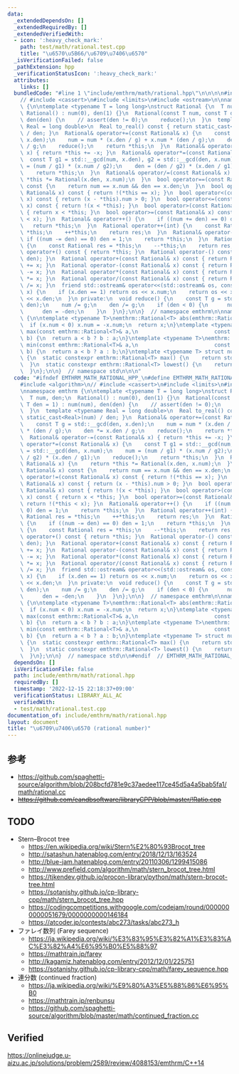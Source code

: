 ```yaml
---
data:
  _extendedDependsOn: []
  _extendedRequiredBy: []
  _extendedVerifiedWith:
  - icon: ':heavy_check_mark:'
    path: test/math/rational.test.cpp
    title: "\u6570\u5B66/\u6709\u7406\u6570"
  _isVerificationFailed: false
  _pathExtension: hpp
  _verificationStatusIcon: ':heavy_check_mark:'
  attributes:
    links: []
  bundledCode: "#line 1 \"include/emthrm/math/rational.hpp\"\n\n\n\n#include <algorithm>\n\
    // #include <cassert>\n#include <limits>\n#include <ostream>\n\nnamespace emthrm\
    \ {\n\ntemplate <typename T = long long>\nstruct Rational {\n  T num, den;\n \
    \ Rational() : num(0), den(1) {}\n  Rational(const T num, const T den = 1) : num(num),\
    \ den(den) {\n    // assert(den != 0);\n    reduce();\n  }\n  template <typename\
    \ Real = long double>\n  Real to_real() const { return static_cast<Real>(num)\
    \ / den; }\n  Rational& operator+=(const Rational& x) {\n    const T g = std::__gcd(den,\
    \ x.den);\n    num = num * (x.den / g) + x.num * (den / g);\n    den *= x.den\
    \ / g;\n    reduce();\n    return *this;\n  }\n  Rational& operator-=(const Rational&\
    \ x) { return *this += -x; }\n  Rational& operator*=(const Rational& x) {\n  \
    \  const T g1 = std::__gcd(num, x.den), g2 = std::__gcd(den, x.num);\n    num\
    \ = (num / g1) * (x.num / g2);\n    den = (den / g2) * (x.den / g1);\n    reduce();\n\
    \    return *this;\n  }\n  Rational& operator/=(const Rational& x) {\n    return\
    \ *this *= Rational(x.den, x.num);\n  }\n  bool operator==(const Rational& x)\
    \ const {\n    return num == x.num && den == x.den;\n  }\n  bool operator!=(const\
    \ Rational& x) const { return !(*this == x); }\n  bool operator<(const Rational&\
    \ x) const { return (x - *this).num > 0; }\n  bool operator<=(const Rational&\
    \ x) const { return !(x < *this); }\n  bool operator>(const Rational& x) const\
    \ { return x < *this; }\n  bool operator>=(const Rational& x) const { return !(*this\
    \ < x); }\n  Rational& operator++() {\n    if ((num += den) == 0) den = 1;\n \
    \   return *this;\n  }\n  Rational operator++(int) {\n    const Rational res =\
    \ *this;\n    ++*this;\n    return res;\n  }\n  Rational& operator--() {\n   \
    \ if ((num -= den) == 0) den = 1;\n    return *this;\n  }\n  Rational operator--(int)\
    \ {\n    const Rational res = *this;\n    --*this;\n    return res;\n  }\n  Rational\
    \ operator+() const { return *this; }\n  Rational operator-() const { return Rational(-num,\
    \ den); }\n  Rational operator+(const Rational& x) const { return Rational(*this)\
    \ += x; }\n  Rational operator-(const Rational& x) const { return Rational(*this)\
    \ -= x; }\n  Rational operator*(const Rational& x) const { return Rational(*this)\
    \ *= x; }\n  Rational operator/(const Rational& x) const { return Rational(*this)\
    \ /= x; }\n  friend std::ostream& operator<<(std::ostream& os, const Rational&\
    \ x) {\n    if (x.den == 1) return os << x.num;\n    return os << x.num << '/'\
    \ << x.den;\n  }\n private:\n  void reduce() {\n    const T g = std::__gcd(num,\
    \ den);\n    num /= g;\n    den /= g;\n    if (den < 0) {\n      num = -num;\n\
    \      den = -den;\n    }\n  }\n};\n\n}  // namespace emthrm\n\nnamespace std\
    \ {\n\ntemplate <typename T>\nemthrm::Rational<T> abs(emthrm::Rational<T> x) {\n\
    \  if (x.num < 0) x.num = -x.num;\n  return x;\n}\ntemplate <typename T>\nemthrm::Rational<T>\
    \ max(const emthrm::Rational<T>& a,\n                        const emthrm::Rational<T>&\
    \ b) {\n  return a < b ? b : a;\n}\ntemplate <typename T>\nemthrm::Rational<T>\
    \ min(const emthrm::Rational<T>& a,\n                        const emthrm::Rational<T>&\
    \ b) {\n  return a < b ? a : b;\n}\ntemplate <typename T> struct numeric_limits<emthrm::Rational<T>>\
    \ {\n  static constexpr emthrm::Rational<T> max() {\n    return std::numeric_limits<T>::max();\n\
    \  }\n  static constexpr emthrm::Rational<T> lowest() {\n    return std::numeric_limits<T>::lowest();\n\
    \  }\n};\n\n}  // namespace std\n\n\n"
  code: "#ifndef EMTHRM_MATH_RATIONAL_HPP_\n#define EMTHRM_MATH_RATIONAL_HPP_\n\n\
    #include <algorithm>\n// #include <cassert>\n#include <limits>\n#include <ostream>\n\
    \nnamespace emthrm {\n\ntemplate <typename T = long long>\nstruct Rational {\n\
    \  T num, den;\n  Rational() : num(0), den(1) {}\n  Rational(const T num, const\
    \ T den = 1) : num(num), den(den) {\n    // assert(den != 0);\n    reduce();\n\
    \  }\n  template <typename Real = long double>\n  Real to_real() const { return\
    \ static_cast<Real>(num) / den; }\n  Rational& operator+=(const Rational& x) {\n\
    \    const T g = std::__gcd(den, x.den);\n    num = num * (x.den / g) + x.num\
    \ * (den / g);\n    den *= x.den / g;\n    reduce();\n    return *this;\n  }\n\
    \  Rational& operator-=(const Rational& x) { return *this += -x; }\n  Rational&\
    \ operator*=(const Rational& x) {\n    const T g1 = std::__gcd(num, x.den), g2\
    \ = std::__gcd(den, x.num);\n    num = (num / g1) * (x.num / g2);\n    den = (den\
    \ / g2) * (x.den / g1);\n    reduce();\n    return *this;\n  }\n  Rational& operator/=(const\
    \ Rational& x) {\n    return *this *= Rational(x.den, x.num);\n  }\n  bool operator==(const\
    \ Rational& x) const {\n    return num == x.num && den == x.den;\n  }\n  bool\
    \ operator!=(const Rational& x) const { return !(*this == x); }\n  bool operator<(const\
    \ Rational& x) const { return (x - *this).num > 0; }\n  bool operator<=(const\
    \ Rational& x) const { return !(x < *this); }\n  bool operator>(const Rational&\
    \ x) const { return x < *this; }\n  bool operator>=(const Rational& x) const {\
    \ return !(*this < x); }\n  Rational& operator++() {\n    if ((num += den) ==\
    \ 0) den = 1;\n    return *this;\n  }\n  Rational operator++(int) {\n    const\
    \ Rational res = *this;\n    ++*this;\n    return res;\n  }\n  Rational& operator--()\
    \ {\n    if ((num -= den) == 0) den = 1;\n    return *this;\n  }\n  Rational operator--(int)\
    \ {\n    const Rational res = *this;\n    --*this;\n    return res;\n  }\n  Rational\
    \ operator+() const { return *this; }\n  Rational operator-() const { return Rational(-num,\
    \ den); }\n  Rational operator+(const Rational& x) const { return Rational(*this)\
    \ += x; }\n  Rational operator-(const Rational& x) const { return Rational(*this)\
    \ -= x; }\n  Rational operator*(const Rational& x) const { return Rational(*this)\
    \ *= x; }\n  Rational operator/(const Rational& x) const { return Rational(*this)\
    \ /= x; }\n  friend std::ostream& operator<<(std::ostream& os, const Rational&\
    \ x) {\n    if (x.den == 1) return os << x.num;\n    return os << x.num << '/'\
    \ << x.den;\n  }\n private:\n  void reduce() {\n    const T g = std::__gcd(num,\
    \ den);\n    num /= g;\n    den /= g;\n    if (den < 0) {\n      num = -num;\n\
    \      den = -den;\n    }\n  }\n};\n\n}  // namespace emthrm\n\nnamespace std\
    \ {\n\ntemplate <typename T>\nemthrm::Rational<T> abs(emthrm::Rational<T> x) {\n\
    \  if (x.num < 0) x.num = -x.num;\n  return x;\n}\ntemplate <typename T>\nemthrm::Rational<T>\
    \ max(const emthrm::Rational<T>& a,\n                        const emthrm::Rational<T>&\
    \ b) {\n  return a < b ? b : a;\n}\ntemplate <typename T>\nemthrm::Rational<T>\
    \ min(const emthrm::Rational<T>& a,\n                        const emthrm::Rational<T>&\
    \ b) {\n  return a < b ? a : b;\n}\ntemplate <typename T> struct numeric_limits<emthrm::Rational<T>>\
    \ {\n  static constexpr emthrm::Rational<T> max() {\n    return std::numeric_limits<T>::max();\n\
    \  }\n  static constexpr emthrm::Rational<T> lowest() {\n    return std::numeric_limits<T>::lowest();\n\
    \  }\n};\n\n}  // namespace std\n\n#endif  // EMTHRM_MATH_RATIONAL_HPP_\n"
  dependsOn: []
  isVerificationFile: false
  path: include/emthrm/math/rational.hpp
  requiredBy: []
  timestamp: '2022-12-15 22:18:37+09:00'
  verificationStatus: LIBRARY_ALL_AC
  verifiedWith:
  - test/math/rational.test.cpp
documentation_of: include/emthrm/math/rational.hpp
layout: document
title: "\u6709\u7406\u6570 (rational number)"
---
```



## 参考

- https://github.com/spaghetti-source/algorithm/blob/208bcfd781e9c37aedee117ce45d5a4a5bab5fa1/math/rational.cc
- ~~https://github.com/eandbsoftware/libraryCPP/blob/master/!Ratio.cpp~~


## TODO

- Stern–Brocot tree
  - https://en.wikipedia.org/wiki/Stern%E2%80%93Brocot_tree
  - http://satashun.hatenablog.com/entry/2018/12/13/163524
  - http://blue-jam.hatenablog.com/entry/20110306/1299415086
  - http://www.prefield.com/algorithm/math/stern_brocot_tree.html
  - https://tjkendev.github.io/procon-library/python/math/stern-brocot-tree.html
  - https://sotanishy.github.io/cp-library-cpp/math/stern_brocot_tree.hpp
  - https://codingcompetitions.withgoogle.com/codejam/round/0000000000051679/0000000000146184
  - https://atcoder.jp/contests/abc273/tasks/abc273_h
- ファレイ数列 (Farey sequence)
  - https://ja.wikipedia.org/wiki/%E3%83%95%E3%82%A1%E3%83%AC%E3%82%A4%E6%95%B0%E5%88%97
  - https://mathtrain.jp/farey
  - http://kagamiz.hatenablog.com/entry/2012/12/01/225751
  - https://sotanishy.github.io/cp-library-cpp/math/farey_sequence.hpp
- 連分数 (continued fraction)
  - https://ja.wikipedia.org/wiki/%E9%80%A3%E5%88%86%E6%95%B0
  - https://mathtrain.jp/renbunsu
  - https://github.com/spaghetti-source/algorithm/blob/master/math/continued_fraction.cc


## Verified

https://onlinejudge.u-aizu.ac.jp/solutions/problem/2589/review/4088153/emthrm/C++14
